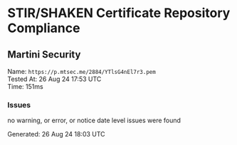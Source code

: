 # STIR/SHAKEN Certificate Repository Compliance

## Martini Security

Name: `https://p.mtsec.me/2884/YTlsG4nEl7r3.pem`\
Tested At: 26 Aug 24 17:53 UTC\
Time: 151ms

### Issues

no warning, or error, or notice date level issues were found

Generated: 26 Aug 24 18:03 UTC